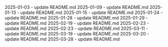 2025-01-03 - update README.md
2025-01-09 - update README.md
2025-01-13 - update README.md
2025-01-15 - update README.md
2025-01-24 - update README.md
2025-01-28 - update README.md
2025-01-29 - update README.md
2025-02-19 - update README.md
2025-02-23 - update README.md
2025-02-23 - update README.md
2025-03-11 - update README.md
2025-03-19 - update README.md
2025-03-20 - update README.md
2025-03-28 - update README.md
